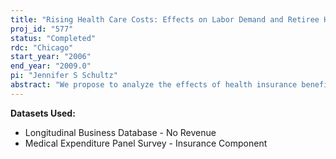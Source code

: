 ```yaml
---
title: "Rising Health Care Costs: Effects on Labor Demand and Retiree Health Insurance Benefits"
proj_id: "577"
status: "Completed"
rdc: "Chicago"
start_year: "2006"
end_year: "2009.0"
pi: "Jennifer S Schultz"
abstract: "We propose to analyze the effects of health insurance benefit costs on employer demand for part-time employees, availability of retiree health insurance bene-fits, and the effects of unionization on health benefit offers and cost sharing arrangements by employers. To address these issues, we propose to use the Medical Expenditure Panel Survey-Insurance Component (MEPS-IC) List Sample matched with the Longitudinal Business Database (LBD) and supplemental economic data from the U.S. Bureau of Labor Statistics (BLS) and the Area Resource File.   This project will benefit the U.S. Census Bureau by contributing to the understanding of the quality of the data collected in the MEPS-IC by comparing variables reported by establishments and firms in MEPS-IC and the LBD (e.g., tenure/age of firm). This project will also look for variability in reporting by establishments of the same firm and will derive methods to address inconsistencies. In addition, this project will benefit the Census Bureau by reporting estimates on the effects of rising health insurance on labor demand."
---
```


**Datasets Used:**

  - Longitudinal Business Database - No Revenue 
  - Medical Expenditure Panel Survey - Insurance Component 

